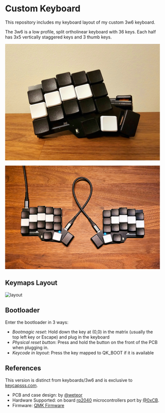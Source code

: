 # Custom Keyboard

This repository includes my keyboard layout of my custom 3w6 keyboard.

The 3w6 is a low profile, split ortholinear keyboard with 36 keys. Each half has 3x5 vertically staggered keys and 3 thumb keys.

![3w6](keyboard_aesthetic.jpg)

![3w6](keyboard_view.jpg)

## Keymaps Layout

![layout](keyboard_layout.jpg) <!-- Placeholder for layout image -->

## Bootloader

Enter the bootloader in 3 ways:
- *Bootmagic reset*: Hold down the key at (0,0) in the matrix (usually the top left key or Escape) and plug in the keyboard
- *Physical reset button*: Press and hold the button on the front of the PCB when plugging in.
- *Keycode in layout*: Press the key mapped to QK_BOOT if it is available

## References

This version is distinct from keyboards/3w6 and is exclusive to [keycapsss.com](https://keycapsss.com).
- PCB and case design: by [@weteor](https://github.com/weteor/3W6)
- Hardware Supported:  on board [rp2040](https://www.raspberrypi.com/products/rp2040/) microcontrollers port by [@0xCB](https://0xcb.dev/).
- Firmware: [QMK Firmware](https://qmk.fm/)
